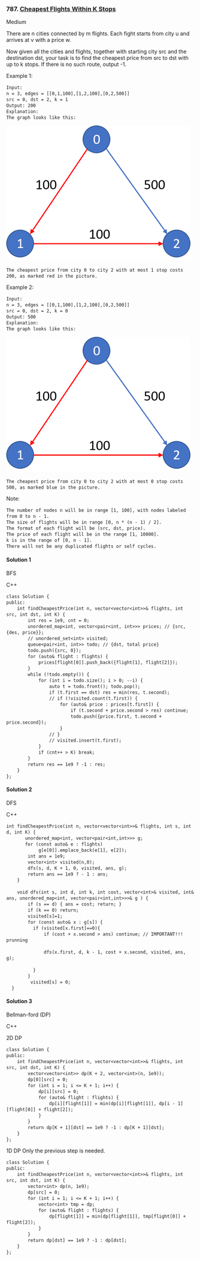 ### 787\. [Cheapest Flights Within K Stops](https://leetcode.com/problems/cheapest-flights-within-k-stops/)
Medium

There are n cities connected by m flights. Each fight starts from city u and arrives at v with a price w.

Now given all the cities and flights, together with starting city src and the destination dst, your task is to find the cheapest price from src to dst with up to k stops. If there is no such route, output -1.

Example 1:
```
Input: 
n = 3, edges = [[0,1,100],[1,2,100],[0,2,500]]
src = 0, dst = 2, k = 1
Output: 200
Explanation: 
The graph looks like this:
```
![alt text](fig_787.png "fig_787")
```
The cheapest price from city 0 to city 2 with at most 1 stop costs 200, as marked red in the picture.
```
Example 2:
```
Input: 
n = 3, edges = [[0,1,100],[1,2,100],[0,2,500]]
src = 0, dst = 2, k = 0
Output: 500
Explanation: 
The graph looks like this:
```
![alt text](fig_787.png "fig_787")
```
The cheapest price from city 0 to city 2 with at most 0 stop costs 500, as marked blue in the picture.
```
Note:

    The number of nodes n will be in range [1, 100], with nodes labeled from 0 to n - 1.
    The size of flights will be in range [0, n * (n - 1) / 2].
    The format of each flight will be (src, dst, price).
    The price of each flight will be in the range [1, 10000].
    k is in the range of [0, n - 1].
    There will not be any duplicated flights or self cycles.

#### Solution 1

BFS

C++


```
class Solution {
public:
    int findCheapestPrice(int n, vector<vector<int>>& flights, int src, int dst, int K) {
        int res = 1e9, cnt = 0;
        unordered_map<int, vector<pair<int, int>>> prices; // {src, {des, price}};
        // unordered_set<int> visited;
        queue<pair<int, int>> todo; // {dst, total price}
        todo.push({src, 0});
        for (auto& flight : flights) {
            prices[flight[0]].push_back({flight[1], flight[2]});
        }
        while (!todo.empty()) {
            for (int i = todo.size(); i > 0; --i) {
                auto t = todo.front(); todo.pop();
                if (t.first == dst) res = min(res, t.second);
                // if (!visited.count(t.first)) {
                    for (auto& price : prices[t.first]) {
                        if (t.second + price.second > res) continue;
                        todo.push({price.first, t.second + price.second});
                    }    
                // }
                // visited.insert(t.first);
            }
            if (cnt++ > K) break;
        }
        return res == 1e9 ? -1 : res;
    }
};
```

#### Solution 2

DFS

C++

```
int findCheapestPrice(int n, vector<vector<int>>& flights, int s, int d, int K) {
       unordered_map<int, vector<pair<int,int>>> g;
       for (const auto& e : flights)
            g[e[0]].emplace_back(e[1], e[2]);        
        int ans = 1e9;
        vector<int> visited(n,0);
        dfs(s, d, K + 1, 0, visited, ans, g);
        return ans == 1e9 ? - 1 : ans;
    }
    
    void dfs(int s, int d, int k, int cost, vector<int>& visited, int& ans, unordered_map<int, vector<pair<int,int>>>& g ) {
        if (s == d) { ans = cost; return; }
        if (k == 0) return; 
        visited[s]=1;
        for (const auto& x : g[s]) {
          if (visited[x.first]==0){
              if (cost + x.second > ans) continue; // IMPORTANT!!! prunning 
     
              dfs(x.first, d, k - 1, cost + x.second, visited, ans, g); 
             
          }
        }
         visited[s] = 0;
  }
```

#### Solution 3

Bellman-ford (DP)

C++

2D DP

```
class Solution {
public:
    int findCheapestPrice(int n, vector<vector<int>>& flights, int src, int dst, int K) {
        vector<vector<int>> dp(K + 2, vector<int>(n, 1e9));
        dp[0][src] = 0;
        for (int i = 1; i <= K + 1; i++) {
            dp[i][src] = 0;
            for (auto& flight : flights) {
                dp[i][flight[1]] = min(dp[i][flight[1]], dp[i - 1][flight[0]] + flight[2]);
            }
        }
        return dp[K + 1][dst] == 1e9 ? -1 : dp[K + 1][dst];
    }
};
```

1D DP Only the previous step is needed.

```
class Solution {
public:
    int findCheapestPrice(int n, vector<vector<int>>& flights, int src, int dst, int K) {
        vector<int> dp(n, 1e9);
        dp[src] = 0;
        for (int i = 1; i <= K + 1; i++) {
            vector<int> tmp = dp;
            for (auto& flight : flights) {
                dp[flight[1]] = min(dp[flight[1]], tmp[flight[0]] + flight[2]);
            }
        }
        return dp[dst] == 1e9 ? -1 : dp[dst];
    }
};
```